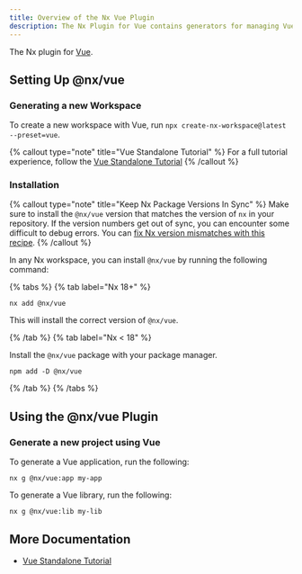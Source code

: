 ```yaml
---
title: Overview of the Nx Vue Plugin
description: The Nx Plugin for Vue contains generators for managing Vue applications and libraries within an Nx workspace. This page also explains how to configure Vue on your Nx workspace.
---
```


The Nx plugin for [Vue](https://vuejs.org/).

## Setting Up @nx/vue

### Generating a new Workspace

To create a new workspace with Vue, run `npx create-nx-workspace@latest --preset=vue`.

{% callout type="note" title="Vue Standalone Tutorial" %}
For a full tutorial experience, follow the [Vue Standalone Tutorial](/getting-started/tutorials/vue-standalone-tutorial)
{% /callout %}

### Installation

{% callout type="note" title="Keep Nx Package Versions In Sync" %}
Make sure to install the `@nx/vue` version that matches the version of `nx` in your repository. If the version numbers get out of sync, you can encounter some difficult to debug errors. You can [fix Nx version mismatches with this recipe](/recipes/tips-n-tricks/keep-nx-versions-in-sync).
{% /callout %}

In any Nx workspace, you can install `@nx/vue` by running the following command:

{% tabs %}
{% tab label="Nx 18+" %}

```shell {% skipRescope=true %}
nx add @nx/vue
```

This will install the correct version of `@nx/vue`.

{% /tab %}
{% tab label="Nx < 18" %}

Install the `@nx/vue` package with your package manager.

```shell {% skipRescope=true %}
npm add -D @nx/vue
```

{% /tab %}
{% /tabs %}

## Using the @nx/vue Plugin

### Generate a new project using Vue

To generate a Vue application, run the following:

```shell
nx g @nx/vue:app my-app
```

To generate a Vue library, run the following:

```shell
nx g @nx/vue:lib my-lib
```

## More Documentation

-  [Vue Standalone Tutorial](/getting-started/tutorials/vue-standalone-tutorial)
